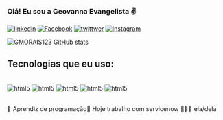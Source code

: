 
### Olá! Eu sou a Geovanna Evangelista ✌️

[![linkedln](https://img.shields.io/badge/LinkedIn-0077B5?style=for-the-badge&logo=linkedin&logoColor=white)](https://www.linkedin.com/in/geovanna-evangelista) 
[![Facebook](https://img.shields.io/badge/Facebook-1877F2?style=for-the-badge&logo=facebook&logoColor=white)](https://www.facebook.com/geovanna.moraes.5249) 
[![twittwer](https://img.shields.io/badge/Twitter-1DA1F2?style=for-the-badge&logo=twitter&logoColor=white)](https://twitter.com//Geovanna1908?t=TMcxaKQTbHjtFXh9D6XtcAEts=09)
[![Instagram](https://img.shields.io/badge/Instagram-E4405F?style=for-the-badge&logo=instagram&logoColor=white)](https://instagram.com/geh_evv)


![GMORAIS123 GitHub stats](https://github-readme-stats.vercel.app/api?username=GMORAIS123&show_icons=true&theme=radical)

## Tecnologias que eu uso:

<div style="display: inline block"><br/>
<img align="center" alt="html5" src="https://img.shields.io/badge/HTML5-E34F26?style=for-the-badge&logo=html5&logoColor=white"/>
<img align="center" alt="html5" src="https://img.shields.io/badge/CSS3-1572B6?style=for-the-badge&logo=css3&logoColor=white"/>
<img align="center" alt="html5" src="https://img.shields.io/badge/JavaScript-F7DF1E?style=for-the-badge&logo=javascript&logoColor=black"/>
<img align="center" alt="html5" src="https://img.shields.io/badge/TypeScript-007ACC?style=for-the-badge&logo=typescript&logoColor=white"/>
<img align="center" alt="html5" src="https://img.shields.io/badge/PHP-777BB4?style=for-the-badge&logo=php&logoColor=white"/>
<div><br>

🥰 Aprendiz de programação💚 Hoje trabalho com servicenow 🙋🏻‍♀️ ela/dela

